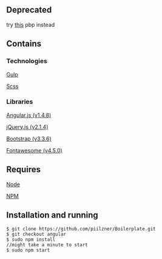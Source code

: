## Deprecated
try [this](https://github.com/piilzner/pbp/tree/angular) pbp instead

## Contains
### Technologies
[Gulp](http://gulpjs.com/)

[Scss](http://sass-lang.com/)

### Libraries
[Angular.js (v1.4.8)](https://angularjs.org/)

[jQuery.js (v2.1.4)](http://jquery.com/)

[Bootstrap (v3.3.6)](http://getbootstrap.com/)

[Fontawesome (v4.5.0)](http://fontawesome.io/)

## Requires
[Node](https://nodejs.org/en/)

[NPM](https://www.npmjs.com/)

## Installation and running
```
$ git clone https://github.com/piilzner/Boilerplate.git
$ git checkout angular
$ sudo npm install
//might take a minute to start
$ sudo npm start
```
